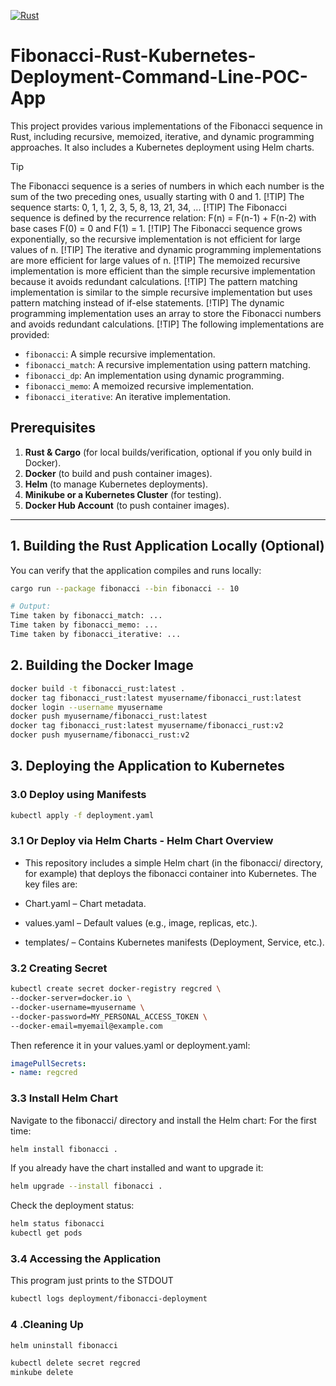[![Rust](https://github.com/paraskuk/Fibonacci-Rust-Kubernetes-Deployment-Command-Line-POC-App/actions/workflows/rust.yml/badge.svg)](https://github.com/paraskuk/Fibonacci-Rust-Kubernetes-Deployment-Command-Line-POC-App/actions/workflows/rust.yml)
# Fibonacci-Rust-Kubernetes-Deployment-Command-Line-POC-App

This project provides various implementations of the Fibonacci sequence in Rust, including recursive, memoized, iterative, and dynamic programming approaches. 
It also includes a Kubernetes deployment using Helm charts.


> [!TIP] 
> The Fibonacci sequence is a series of numbers in which each number is the sum of the two preceding ones, usually starting with 0 and 1.
> [!TIP]
> The sequence starts: 0, 1, 1, 2, 3, 5, 8, 13, 21, 34, ...
> [!TIP]
> The Fibonacci sequence is defined by the recurrence relation: F(n) = F(n-1) + F(n-2) with base cases F(0) = 0 and F(1) = 1.
> [!TIP]
> The Fibonacci sequence grows exponentially, so the recursive implementation is not efficient for large values of n.
> [!TIP]
> The iterative and dynamic programming implementations are more efficient for large values of n.
> [!TIP]
> The memoized recursive implementation is more efficient than the simple recursive implementation because it avoids redundant calculations.
> [!TIP]
> The pattern matching implementation is similar to the simple recursive implementation but uses pattern matching instead of if-else statements.
> [!TIP]
> The dynamic programming implementation uses an array to store the Fibonacci numbers and avoids redundant calculations.
> [!TIP]
> The following implementations are provided:

- `fibonacci`: A simple recursive implementation.
- `fibonacci_match`: A recursive implementation using pattern matching.
- `fibonacci_dp`: An implementation using dynamic programming.
- `fibonacci_memo`: A memoized recursive implementation.
- `fibonacci_iterative`: An iterative implementation.


## Prerequisites

1. **Rust & Cargo** (for local builds/verification, optional if you only build in Docker).
2. **Docker** (to build and push container images).
3. **Helm** (to manage Kubernetes deployments).
4. **Minikube or a Kubernetes Cluster** (for testing).
5. **Docker Hub Account** (to push container images).

---

## 1. Building the Rust Application Locally (Optional)

You can verify that the application compiles and runs locally:

```sh
cargo run --package fibonacci --bin fibonacci -- 10

# Output:
Time taken by fibonacci_match: ...
Time taken by fibonacci_memo: ...
Time taken by fibonacci_iterative: ...
```

## 2. Building the Docker Image
```sh
docker build -t fibonacci_rust:latest .
docker tag fibonacci_rust:latest myusername/fibonacci_rust:latest
docker login --username myusername
docker push myusername/fibonacci_rust:latest
docker tag fibonacci_rust:latest myusername/fibonacci_rust:v2
docker push myusername/fibonacci_rust:v2
```

## 3. Deploying the Application to Kubernetes
### 3.0 Deploy using Manifests
```sh
kubectl apply -f deployment.yaml
```

### 3.1 Or Deploy via Helm Charts - Helm Chart Overview
* This repository includes a simple Helm chart (in the fibonacci/ directory, for example) that deploys the fibonacci container into Kubernetes. The key files are:

* Chart.yaml – Chart metadata.
* values.yaml – Default values (e.g., image, replicas, etc.).
* templates/ – Contains Kubernetes manifests (Deployment, Service, etc.).

### 3.2 Creating Secret
```sh
kubectl create secret docker-registry regcred \
--docker-server=docker.io \
--docker-username=myusername \
--docker-password=MY_PERSONAL_ACCESS_TOKEN \
--docker-email=myemail@example.com
```

Then reference it in your values.yaml or deployment.yaml:
```yaml
imagePullSecrets:
- name: regcred
```

### 3.3 Install Helm Chart
Navigate to the fibonacci/ directory and install the Helm chart:
For the first time:
```sh
helm install fibonacci .
```
If you already have the chart installed and want to upgrade it:
```sh
helm upgrade --install fibonacci .
```
Check the deployment status:

```sh
helm status fibonacci
kubectl get pods
```
### 3.4 Accessing the Application
This program just prints to the STDOUT
```sh
kubectl logs deployment/fibonacci-deployment
```

### 4 .Cleaning Up
```sh
helm uninstall fibonacci
```

```sh
kubectl delete secret regcred
minkube delete
```
